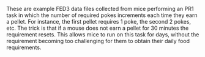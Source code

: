 These are example FED3 data files collected from mice performing an PR1 task in which the number of required pokes increments each time they earn a pellet. For instance, the first pellet requires 1 poke, the second 2 pokes, etc.  The trick is that if a mouse does not earn a pellet for 30 minutes the requirement resets.  This allows mice to run on this task for days, without the requirement becoming too challenging for them to obtain their daily food requirements.